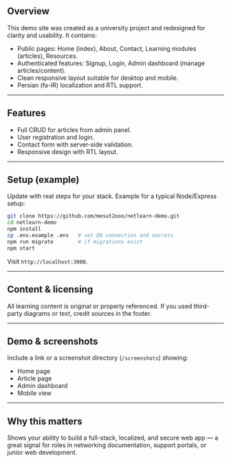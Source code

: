
## Overview

This demo site was created as a university project and redesigned for clarity and usability. It contains:

* Public pages: Home (index), About, Contact, Learning modules (articles), Resources.
* Authenticated features: Signup, Login, Admin dashboard (manage articles/content).
* Clean responsive layout suitable for desktop and mobile.
* Persian (fa-IR) localization and RTL support.

---

## Features

* Full CRUD for articles from admin panel.
* User registration and login.
* Contact form with server-side validation.
* Responsive design with RTL layout.

---

## Setup (example)

Update with real steps for your stack. Example for a typical Node/Express setup:

```bash
git clone https://github.com/mesut2ooo/netlearn-demo.git
cd netlearn-demo
npm install
cp .env.example .env   # set DB connection and secrets
npm run migrate        # if migrations exist
npm start
```

Visit `http://localhost:3000`.

---

## Content & licensing

All learning content is original or properly referenced. If you used third-party diagrams or text, credit sources in the footer.

---

## Demo & screenshots

Include a link or a screenshot directory (`/screenshots`) showing:

* Home page
* Article page
* Admin dashboard
* Mobile view

---

## Why this matters

Shows your ability to build a full-stack, localized, and secure web app — a great signal for roles in networking documentation, support portals, or junior web development.
